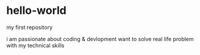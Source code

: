 # hello-world
my first repository

i am passionate about coding & devlopment 
want to solve real life problem with my technical skills

